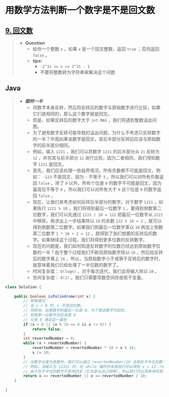 # 用数学方法判断一个数字是不是回文数

## [9. 回文数](https://leetcode.cn/problems/palindrome-number/)

> - ***Question***
>   - 给你一个整数 `x` ，如果 `x` 是一个回文整数，返回 `true` ；否则返回 `false` 。
>   - ***tips:***
>     - `-2^31 <= x <= 2^31 - 1`
>     - 不要将整数转为字符串来解决这个问题

## Java

> - ***翻转一半***
>   - 将数字本身反转，然后将反转后的数字与原始数字进行比较，如果它们是相同的，那么这个数字就是回文。
>   - 但是，如果反转后的数字大于 `int.MAX` ，我们将遇到整数溢出问题。
>   - 为了避免数字反转可能导致的溢出问题，为什么不考虑只反转数字的一半？毕竟如果该数字是回文，其后半部分反转后应该与原始数字的前半部分相同。
>   - 例如，输入 `1221` ，我们可以将数字 `1221` 的后半部分从 `21` 反转为 `12` ，并将其与前半部分 `12` 进行比较，因为二者相同，我们得知数字 `1221` 是回文。
>   - 首先，我们应该处理一些临界情况。所有负数都不可能是回文，例如： `-123` 不是回文，因为 `-` 不等于 `3` 。所以我们可以对所有负数返回 `false` 。除了 `0` 以外，所有个位是 `0` 的数字不可能是回文，因为最高位不等于 `0` 。所以我们可以对所有大于 `0` 且个位是 `0` 的数字返回 `false` 。
>   - 现在，让我们来考虑如何反转后半部分的数字。对于数字 `1221` ，如果执行 `1221 % 10` ，我们将得到最后一位数字 `1` ，要得到倒数第二位数字，我们可以先通过 `1221 / 10 = 122` 把最后一位数字从 `1221` 中移除，再求出上一步结果除以 `10` 的余数 `122 % 10 = 2` ，就可以得到倒数第二位数字。如果我们把最后一位数字乘以 `10` 再加上倒数第二位数字 `1 * 10 + 2 = 12` ，就得到了我们想要的反转后的数字。如果继续这个过程，我们将得到更多位数的反转数字。
>   - 现在的问题是，我们如何知道反转数字的位数已经达到原始数字位数的一半？由于整个过程我们不断将原始数字除以 `10` ，然后给反转后的数字乘上 `10` ，所以，当原始数字小于或等于反转后的数字时，就意味着我们已经处理了一半位数的数字了。
>   - 时间复杂度： `O(logn)` ，对于每次迭代，我们会将输入除以 `10` 。
>   - 空间复杂度： `O(1)` 。我们只需要常数空间存放若干变量。

```java
class Solution {
    
    public boolean isPalindrome(int x) {
        // 特殊情况：
        // 当 x < 0 时，x 不是回文数。
        // 同样地，如果数字的最后一位是 0，为了使该数字为回文，
        // 则其第一位数字也应该是 0
        // 只有 0 满足这一属性
        if (x < 0 || (x % 10 == 0 && x != 0)) {
            return false;
        }
        int revertedNumber = 0;
        while (x > revertedNumber) {
            revertedNumber = revertedNumber * 10 + x % 10;
            x /= 10;
        }
        // 当数字长度为奇数时，我们可以通过 revertedNumber/10 去除处于中位的数字。
        // 例如，当输入为 12321 时，在 while 循环的末尾我们可以得到 x = 12，revertedNumber = 123，
        // 由于处于中位的数字不影响回文（它总是与自己相等），所以我们可以简单地将其去除。
        return x == revertedNumber || x == revertedNumber / 10;
    }
    
}
```
